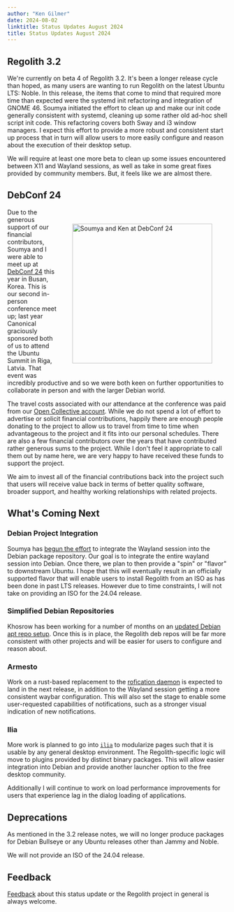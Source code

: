 ```yaml
---
author: "Ken Gilmer"
date: 2024-08-02
linktitle: Status Updates August 2024
title: Status Updates August 2024
---
```


## Regolith 3.2 

We're currently on beta 4 of Regolith 3.2.  It's been a longer release cycle than hoped, as many users are wanting to run Regolith on the latest Ubuntu LTS: Noble.  In this release, the items that come to mind that required more time than expected were the systemd init refactoring and integration of GNOME 46.  Soumya initiated the effort to clean up and make our init code generally consistent with systemd, cleaning up some rather old ad-hoc shell script init code.  This refactoring covers both Sway and i3 window managers.  I expect this effort to provide a more robust and consistent start up process that in turn will allow users to more easily configure and reason about the execution of their desktop setup.

We will require at least one more beta to clean up some issues encountered between X11 and Wayland sessions, as well as take in some great fixes provided by community members.   But, it feels like we are almost there.

## DebConf 24 

<img src="/PXL_20240729_102150414.jpg" alt="Soumya and Ken at DebConf 24" title="Soumya and Ken at DebConf 24" width="320" style="float: right; margin: 35px;"/>

Due to the generous support of our financial contributors, Soumya and I were able to meet up at [DebConf 24](https://debconf24.debconf.org/) this year in Busan, Korea.  This is our second in-person conference meet up; last year Canonical graciously sponsored both of us to attend the Ubuntu Summit in Riga, Latvia.  That event was incredibly productive and so we were both keen on further opportunities to collaborate in person and with the larger Debian world.

The travel costs associated with our attendance at the conference was paid from our [Open Collective account](https://opencollective.com/regolith/donate).  While we do not spend a lot of effort to advertise or solicit financial contributions, happily there are enough people donating to the project to allow us to travel from time to time when advantageous to the project and it fits into our personal schedules. There are also a few financial contributors over the years that have contributed rather generous sums to the project.  While I don't feel it appropriate to call them out by name here, we are very happy to have received these funds to support the project.  

We aim to invest all of the financial contributions back into the project such that users will receive value back in terms of better quality software, broader support, and healthy working relationships with related projects.

## What's Coming Next

### Debian Project Integration

Soumya has [begun the effort](https://packages.debian.org/sid/trawld) to integrate the Wayland session into the Debian package repository.  Our goal is to integrate the entire wayland session into Debian.  Once there, we plan to then provide a "spin" or "flavor" to downstream Ubuntu.  I hope that this will eventually result in an officially supported flavor that will enable users to install Regolith from an ISO as has been done in past LTS releases.  However due to time constraints, I will not take on providing an ISO for the 24.04 release.

### Simplified Debian Repositories

Khosrow has been working for a number of months on an [updated Debian apt repo setup](https://github.com/regolith-linux/voulage/pull/38).  Once this is in place, the Regolith deb repos will be far more consistent with other projects and will be easier for users to configure and reason about.

### Armesto

Work on a rust-based replacement to the [rofication daemon](https://github.com/regolith-linux/armesto) is expected to land in the next release, in addition to the Wayland session getting a more consistent waybar configuration.  This will also set the stage to enable some user-requested capabilities of notifications, such as a stronger visual indication of new notifications.

### Ilia

More work is planned to go into [`ilia`](https://github.com/regolith-linux/ilia) to modularize pages such that it is usable by any general desktop environment.  The Regolith-specific logic will move to plugins provided by distinct binary packages.  This will allow easier integration into Debian and provide another launcher option to the free desktop community.

Additionally I will continue to work on load performance improvements for users that experience lag in the dialog loading of applications.

## Deprecations

As mentioned in the 3.2 release notes, we will no longer produce packages for Debian Bullseye or any Ubuntu releases other than Jammy and Noble.  

We will not provide an ISO of the 24.04 release.

## Feedback

[Feedback](https://github.com/orgs/regolith-linux/discussions) about this status update or the Regolith project in general is always welcome.